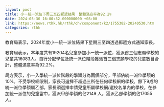 ```yaml
---
layout: post
title: 小一統一派位下周三至四郵遞結果　整體滿意率為92.2%
date: 2024-05-30 16:00:32.000000000 +08:00
link: https://news.rthk.hk/rthk/ch/component/k2/1755382-20240530.htm
categories: rthk
---
```


教育局表示，2024年度小一統一派位結果下星期三至四透過郵遞方式通知家長。

教育局表示，本年度共有19204名兒童參加小一統一派位，獲派首三個志願學校的兒童共16083人。自行分配學位及統一派位階段獲派首三個志願學校的兒童數目合計，整體滿意率為92.2%。

局方表示，小一入學統一派位階段的學額分為兩個部分，甲部佔統一派位學額的10%，不受學校網限制，家長可選擇不超過三所在任何學校網的學校，餘下9成的統一派位學額屬乙部，家長須選擇申請兒童所屬學校網/選校名單內的學校。在參加統一派位的兒童當中，獲派甲部學額的佔2149 人，獲派乙部學額的佔17055 人。
